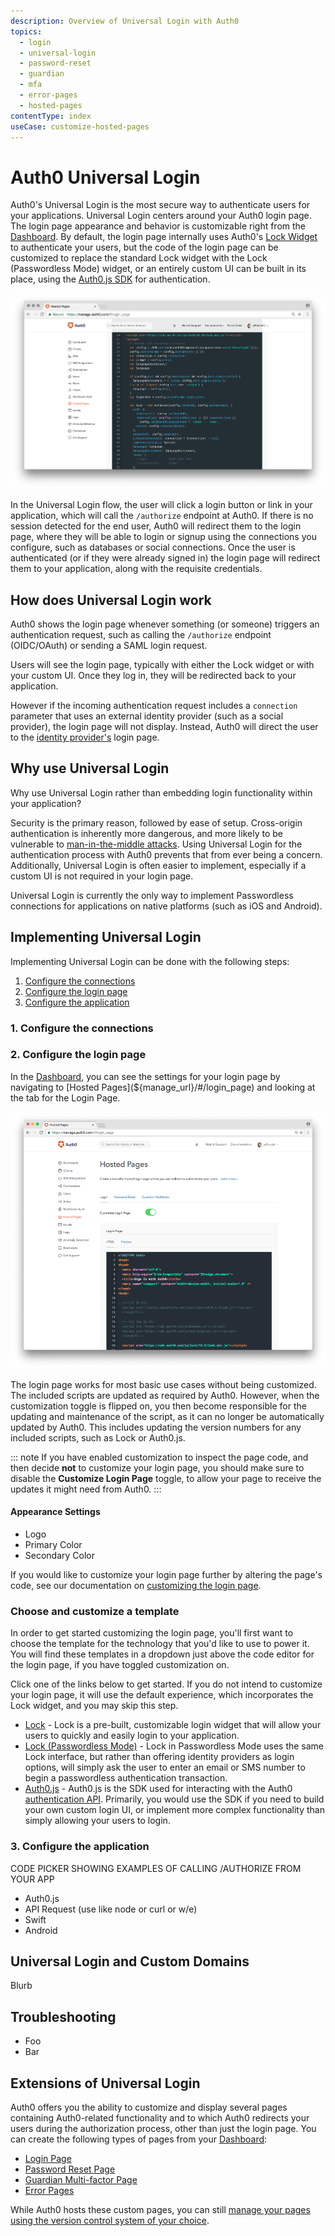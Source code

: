 ```yaml
---
description: Overview of Universal Login with Auth0
topics:
  - login
  - universal-login
  - password-reset
  - guardian
  - mfa
  - error-pages
  - hosted-pages
contentType: index
useCase: customize-hosted-pages
---
```

# Auth0 Universal Login

Auth0's Universal Login is the most secure way to authenticate users for your applications. Universal Login centers around your Auth0 login page. The login page appearance and behavior is customizable right from the [Dashboard](${manage_url}). By default, the login page internally uses Auth0's [Lock Widget](/libraries/lock) to authenticate your users, but the code of the login page can be customized to replace the standard Lock widget with the Lock (Passwordless Mode) widget, or an entirely custom UI can be built in its place, using the [Auth0.js SDK](/libraries/auth0js) for authentication.

![Login Page](/media/articles/hosted-pages/hlp-lock.png)

In the Universal Login flow, the user will click a login button or link in your application, which will call the `/authorize` endpoint at Auth0. If there is no session detected for the end user, Auth0 will redirect them to the login page, where they will be able to login or signup using the connections you configure, such as databases or social connections. Once the user is authenticated (or if they were already signed in) the login page will redirect them to your application, along with the requisite credentials.

## How does Universal Login work

Auth0 shows the login page whenever something (or someone) triggers an authentication request, such as calling the `/authorize` endpoint (OIDC/OAuth) or sending a SAML login request.

Users will see the login page, typically with either the Lock widget or with your custom UI. Once they log in, they will be redirected back to your application.

However if the incoming authentication request includes a `connection` parameter that uses an external identity provider (such as a social provider), the login page will not display. Instead, Auth0 will direct the user to the [identity provider's](/identityproviders) login page.

## Why use Universal Login

Why use Universal Login rather than embedding login functionality within your application?

Security is the primary reason, followed by ease of setup. Cross-origin authentication is inherently more dangerous, and more likely to be vulnerable to [man-in-the-middle attacks](/security/common-threats#man-in-the-middle-mitm-attacks). Using Universal Login for the authentication process with Auth0 prevents that from ever being a concern. Additionally, Universal Login is often easier to implement, especially if a custom UI is not required in your login page.

Universal Login is currently the only way to implement Passwordless connections for applications on native platforms (such as iOS and Android).

## Implementing Universal Login

Implementing Universal Login can be done with the following steps:

1. [Configure the connections](#configure-the-connections)
2. [Configure the login page](#configure-the-login-page)
3. [Configure the application](#configure-the-application)


### 1. Configure the connections



### 2. Configure the login page

In the [Dashboard](${manage_url}), you can see the settings for your login page by navigating to [Hosted Pages](${manage_url}/#/login_page) and looking at the tab for the Login Page.

![Login Page](/media/articles/hosted-pages/login.png)

The login page works for most basic use cases without being customized. The included scripts are updated as required by Auth0. However, when the customization toggle is flipped on, you then become responsible for the updating and maintenance of the script, as it can no longer be automatically updated by Auth0. This includes updating the version numbers for any included scripts, such as Lock or Auth0.js.

::: note
If you have enabled customization to inspect the page code, and then decide **not** to customize your login page, you should make sure to disable the **Customize Login Page** toggle, to allow your page to receive the updates it might need from Auth0.
:::

#### Appearance Settings

* Logo
* Primary Color
* Secondary Color

If you would like to customize your login page further by altering the page's code, see our documentation on [customizing the login page](/).

### Choose and customize a template

In order to get started customizing the login page, you'll first want to choose the template for the technology that you'd like to use to power it. You will find these templates in a dropdown just above the code editor for the login page, if you have toggled customization on. 

Click one of the links below to get started. If you do not intend to customize your login page, it will use the default experience, which incorporates the Lock widget, and you may skip this step.

- [Lock](/hosted-pages/login/lock) - Lock is a pre-built, customizable login widget that will allow your users to quickly and easily login to your application.
- [Lock (Passwordless Mode)](/hosted-pages/login/lock-passwordless) - Lock in Passwordless Mode uses the same Lock interface, but rather than offering identity providers as login options, will simply ask the user to enter an email or SMS number to begin a passwordless authentication transaction.
- [Auth0.js](/hosted-pages/login/auth0js) - Auth0.js is the SDK used for interacting with the Auth0 [authentication API](/api/authentication). Primarily, you would use the SDK if you need to build your own custom login UI, or implement more complex functionality than simply allowing your users to login. 

### 3. Configure the application

CODE PICKER SHOWING EXAMPLES OF CALLING /AUTHORIZE FROM YOUR APP
* Auth0.js
* API Request (use like node or curl or w/e)
* Swift
* Android

## Universal Login and Custom Domains

Blurb

## Troubleshooting

* Foo
* Bar

## Extensions of Universal Login

Auth0 offers you the ability to customize and display several pages containing Auth0-related functionality and to which Auth0 redirects your users during the authorization process, other than just the login page. You can create the following types of pages from your [Dashboard](${manage_url}):

* [Login Page](#auth0-universal-login)
* [Password Reset Page](/universal-login/password-reset)
* [Guardian Multi-factor Page](/universal-login/guardian)
* [Error Pages](/universal-login/error-pages)

While Auth0 hosts these custom pages, you can still [manage your pages using the version control system of your choice](/universal-login/version-control).

